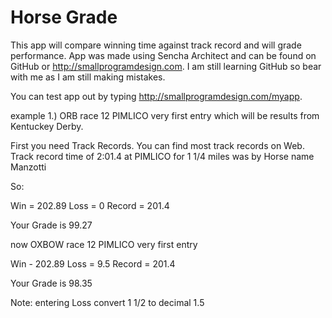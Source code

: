 Horse Grade
=====
This app will compare winning time against track record and will grade performance. App was made using Sencha Architect and can be found on GitHub or http://smallprogramdesign.com. I am still learning GitHub so bear with me as I am still making mistakes.


You can test app out by typing http://smallprogramdesign.com/myapp. 

example 1.) ORB race 12 PIMLICO very first entry which will be results from Kentuckey Derby.

First you need Track Records. You can find most track records on Web.
Track record time of 2:01.4 at PIMLICO for 1 1/4 miles was by Horse name Manzotti



So: 

Win = 202.89
Loss = 0
Record = 201.4

Your Grade is 99.27

now OXBOW race 12 PIMLICO very first entry

Win - 202.89
Loss = 9.5
Record = 201.4

Your Grade is 98.35


Note: entering Loss convert 1 1/2 to decimal 1.5
